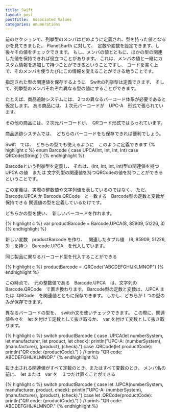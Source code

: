 ```yaml
---
title: Swift
layout: post
postTitle:  Associated Values
categories: enumerations
---
```


前のセクションで、列挙型のメンバはどのように定義され、型を持った値となるかを見てきました。
Planet.Earth に対して、　定数や変数を設定できます、し後々その値をチェックできます。
もし、メンバの値とともに、ほかの型の関連した値を保持できれば役立つことがあります。
これは、メンバの値と一緒にカスタム情報を追加して持つことができるということですし、
コードを書く上で、そのメンバを使うたびにこの情報を変えることができる地うことです。

指定された型の関連値を保存するように　Swiftの列挙型は定義できます、
そして、列挙型のメンバそれぞれ異なる型の値にすることができます。

たとえば、商品追跡システムには、２つの異なるバーコード体系が必要であると仮定します。
ある商品には、１次元バーコードが　UPC-A　形式で張られています。

その他の商品には、２次元バーコードが、　QRコード形式ではらっれています。

商品追跡システムでは、　どちらのバーコードをも保存できれば便利でしょう。

Swift　では、　どちらの型でも使えるように　このように定義できます
{% highlight c %}
enum Barcode {
    case UPCA(Int, Int, Int, Int)
    case QRCode(String)
}
{% endhighlight %}

Barcodeという列挙型を定義し、
それは、(Int, Int, Int, Int)型の関連値を持つ UPCA の値　または
文字列型の関連値を持つQRCodeの値を持つことができるということです。

この定義は、実際の整数値や文字列値を表しているのではなく、
ただ、Barcode.UPCA か Barcode.QRCode　と一致する　Barcode型の定数と変数が保持できる
関連値の型を定義しているだけです。

どちらかの型を使い、　新しいバーコードを作れます。

{% highlight c %}
var productBarcode = Barcode.UPCA(8, 85909, 51226, 3)
{% endhighlight %}

新しい変数　productBarcode を作り、　
関連したタプル値　(8, 85909, 51226, 3)　を持つ　Barcode.UPCA　を代入しています。

同じ製品に異なるバーコード型を代入することができる

{% highlight c %}
productBarcode = .QRCode("ABCDEFGHIJKLMNOP")
{% endhighlight %}

この時点で、　元の整数値である　Barcode.UPCA　は、文字列の　Barcode.QRCode　で置き換わります。
Barcode型の定数と変数は、.UPCA または .QRCode　を関連値とともに保存できます。
しかし、どちらか１つの型のみが保存できます。

異なるバーコードの型を、　switch文を使いチェックできます。
この際に、関連値各々を　let を付けて定数として抜き取るか、　var を付けて変数として抜き取ります。

{% highlight c %}
switch productBarcode {
case .UPCA(let numberSystem, let manufacturer, let product, let check):
    println("UPC-A: \(numberSystem), \(manufacturer), \(product), \(check).")
case .QRCode(let productCode):
    println("QR code: \(productCode).")
}
// prints "QR code: ABCDEFGHIJKLMNOP."
{% endhighlight %}

抜き出される関連値がすべて定数のとき、またはすべて変数のとき、
メンバ名の前に、　let または　var を　１つだけ置くことができる

{% highlight c %}
switch productBarcode {
case let .UPCA(numberSystem, manufacturer, product, check):
    println("UPC-A: \(numberSystem), \(manufacturer), \(product), \(check).")
case let .QRCode(productCode):
    println("QR code: \(productCode).")
}
// prints "QR code: ABCDEFGHIJKLMNOP."
{% endhighlight %}